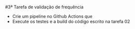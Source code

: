 #3ª Tarefa de validação de frequência
- Crie um pipeline no Github Actions que
- Execute os testes e a build do código escrito na tarefa 02
